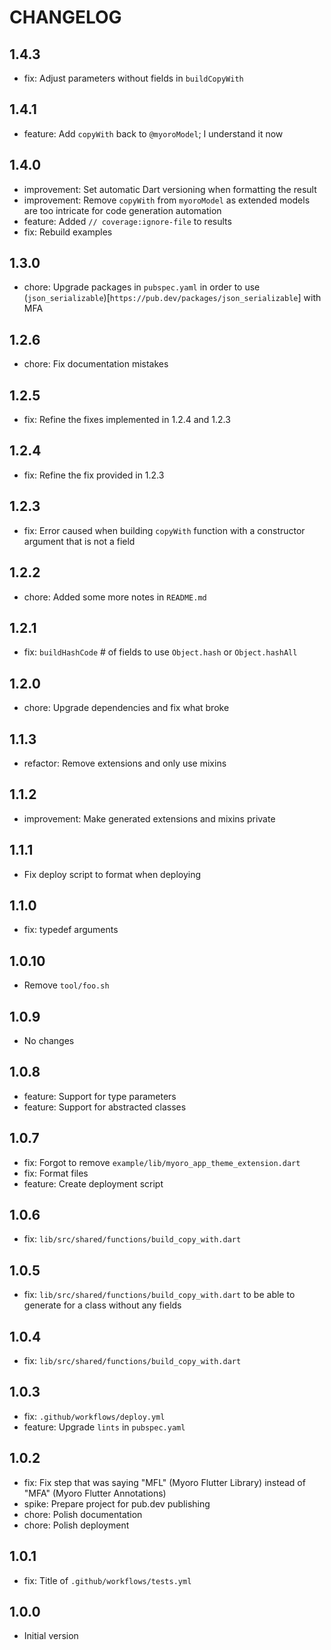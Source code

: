 # CHANGELOG

## 1.4.3

- fix: Adjust parameters without fields in `buildCopyWith`

## 1.4.1

- feature: Add `copyWith` back to `@myoroModel`; I understand it now

## 1.4.0

- improvement: Set automatic Dart versioning when formatting the result
- improvement: Remove `copyWith` from `myoroModel` as extended models are too intricate for code generation automation
- feature: Added `// coverage:ignore-file` to results
- fix: Rebuild examples

## 1.3.0

- chore: Upgrade packages in `pubspec.yaml` in order to use (`json_serializable`)[`https://pub.dev/packages/json_serializable`] with MFA

## 1.2.6

- chore: Fix documentation mistakes

## 1.2.5

- fix: Refine the fixes implemented in 1.2.4 and 1.2.3

## 1.2.4

- fix: Refine the fix provided in 1.2.3

## 1.2.3

- fix: Error caused when building `copyWith` function with a constructor argument that is not a field

## 1.2.2

- chore: Added some more notes in `README.md`

## 1.2.1

- fix: `buildHashCode` # of fields to use `Object.hash` or `Object.hashAll`

## 1.2.0

- chore: Upgrade dependencies and fix what broke

## 1.1.3

- refactor: Remove extensions and only use mixins

## 1.1.2

- improvement: Make generated extensions and mixins private

## 1.1.1

- Fix deploy script to format when deploying

## 1.1.0

- fix: typedef arguments

## 1.0.10

- Remove `tool/foo.sh`

## 1.0.9

- No changes

## 1.0.8

- feature: Support for type parameters
- feature: Support for abstracted classes

## 1.0.7

- fix: Forgot to remove `example/lib/myoro_app_theme_extension.dart`
- fix: Format files
- feature: Create deployment script

## 1.0.6

- fix: `lib/src/shared/functions/build_copy_with.dart`

## 1.0.5

- fix: `lib/src/shared/functions/build_copy_with.dart` to be able to generate for a class without any fields

## 1.0.4

- fix: `lib/src/shared/functions/build_copy_with.dart`

## 1.0.3

- fix: `.github/workflows/deploy.yml`
- feature: Upgrade `lints` in `pubspec.yaml`

## 1.0.2

- fix: Fix step that was saying "MFL" (Myoro Flutter Library) instead of "MFA" (Myoro Flutter Annotations)
- spike: Prepare project for pub.dev publishing
- chore: Polish documentation
- chore: Polish deployment

## 1.0.1

- fix: Title of `.github/workflows/tests.yml`

## 1.0.0

- Initial version
